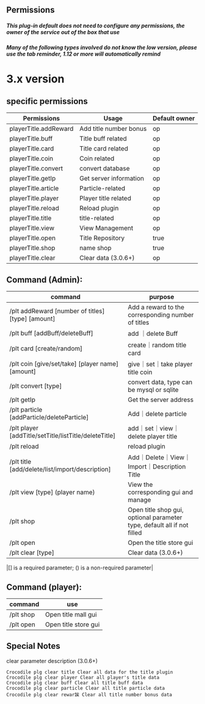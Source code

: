 ## Permissions

##### This plug-in default does not need to configure any permissions, the owner of the service out of the box that use

##### Many of the following types involved do not know the low version, please use the tab reminder, 1.12 or more will automatically remind

# 3.x version

## specific permissions

| Permissions           | Usage                  | Default owner |
|-----------------------|------------------------|---------------|
| playerTitle.addReward | Add title number bonus | op            |
| playerTitle.buff      | Title buff related     | op            |
| playerTitle.card      | Title card related     | op            |
| playerTitle.coin      | Coin related           | op            |
| playerTitle.convert   | convert database       | op            |
| playerTitle.getIp     | Get server information | op            |
| playerTitle.article   | Particle-related       | op            |
| playerTitle.player    | Player title related   | op            |
| playerTitle.reload    | Reload plugin          | op            |
| playerTitle.title     | title-related          | op            |
| playerTitle.view      | View Management        | op            |
| playerTitle.open      | Title Repository       | true          |
| playerTitle.shop      | name shop              | true          |
| playerTitle.clear     | Clear data (3.0.6+)    | op            |

## Command (Admin):

| command                                               | purpose                                                                 |
|-------------------------------------------------------|-------------------------------------------------------------------------|
| /plt addReward [number of titles] [type] [amount]     | Add a reward to the corresponding number of titles                      |
| /plt buff [addBuff/deleteBuff]                        | add ｜delete Buff                                                        ||
| /plt card [create/random]                             | create｜random title card                                                |
| /plt coin [give/set/take] [player name] [amount]      | give｜set｜take player title coin                                         |
| /plt convert [type]                                   | convert data, type can be mysql or sqlite                               |
| /plt getIp                                            | Get the server address                                                  |
| /plt particle [addParticle/deleteParticle]            | Add｜delete particle                                                     |
| /plt player [addTitle/setTitle/listTitle/deleteTitle] | add｜set｜view｜delete player title                                        |
| /plt reload                                           | reload plugin                                                           |
| /plt title [add/delete/list/import/description]       | Add｜Delete｜View｜Import｜Description Title                                |
| /plt view [type] (player name)                        | View the corresponding gui and manage                                   |
| /plt shop                                             | Open title shop gui, optional parameter type, default all if not filled |
| /plt open                                             | Open the title store gui                                                |
| /plt clear [type]                                     | Clear data (3.0.6+)                                                     |

|[] is a required parameter; () is a non-required parameter|

## Command (player):

| command            | use                  |
|--------------------|----------------------|
| /plt shop          | Open title mall gui  |
| /plt open          | Open title store gui |

## Special Notes

clear parameter description (3.0.6+)
```
Crocodile plg clear title Clear all data for the title plugin
Crocodile plg clear player Clear all player's title data
Crocodile plg clear buff Clear all title buff data
Crocodile plg clear particle Clear all title particle data
Crocodile plg clear rewar誒 Clear all title number bonus data
```